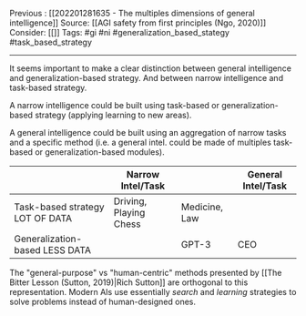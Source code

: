 Previous : [[202201281635 - The multiples dimensions of general intelligence]] 
Source: [[AGI safety from first principles (Ngo, 2020)]]
Consider: [[]]
Tags: #gi #ni #generalization_based_stategy #task_based_strategy
______________

It seems important to make a clear distinction between general intelligence and generalization-based strategy. And between narrow intelligence and task-based strategy.

A narrow intelligence could be built using task-based or generalization-based strategy (applying learning to new areas). 

A general intelligence could be built using an aggregation of narrow tasks and a specific method (i.e. a general intel. could be made of multiples task-based or generalization-based modules). 

| |Narrow Intel/Task||General Intel/Task|
|-|-|-|-|
|Task-based strategy LOT OF DATA|Driving, Playing Chess|Medicine, Law||
|Generalization-based LESS DATA||GPT-3|CEO|

The "general-purpose" vs "human-centric" methods presented by [[The Bitter Lesson (Sutton, 2019)|Rich Sutton]] are orthogonal to this representation. Modern AIs use essentially *search* and *learning* strategies to solve problems instead of human-designed ones.

